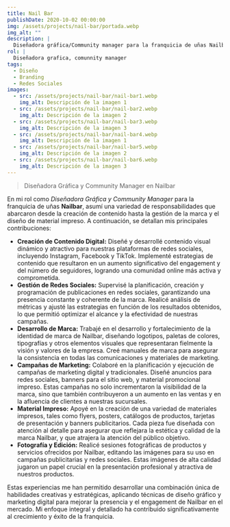 ```yaml
---
title: Nail Bar
publishDate: 2020-10-02 00:00:00
img: /assets/projects/nail-bar/portada.webp
img_alt: ""
description: |
  Diseñadora gráfica/Community manager para la franquicia de uñas Nailbar. Mis principales tareas a desarrollar fueron las de creación de contenido, creación de marca, apoyo en material impreso.
rol: |
  Diseñadora grafica, comunnity manager
tags:
  - Diseño
  - Branding
  - Redes Sociales
images:
  - src: /assets/projects/nail-bar/nail-bar1.webp
    img_alt: Descripción de la imagen 1
  - src: /assets/projects/nail-bar/nail-bar2.webp
    img_alt: Descripción de la imagen 2
  - src: /assets/projects/nail-bar/nail-bar3.webp
    img_alt: Descripción de la imagen 3
  - src: /assets/projects/nail-bar/nail-bar4.webp
    img_alt: Descripción de la imagen 1
  - src: /assets/projects/nail-bar/nail-bar5.webp
    img_alt: Descripción de la imagen 2
  - src: /assets/projects/nail-bar/nail-bar6.webp
    img_alt: Descripción de la imagen 3
---
```


>Diseñadora Gráfica y Community Manager en Nailbar

En mi rol como *Diseñadora Gráfica y Community Manager* para la franquicia de uñas **Nailbar**, asumí una variedad de responsabilidades que abarcaron desde la creación de contenido hasta la gestión de la marca y el diseño de material impreso. A continuación, se detallan mis principales contribuciones:

- **Creación de Contenido Digital:** Diseñé y desarrollé contenido visual dinámico y atractivo para nuestras plataformas de redes sociales, incluyendo Instagram, Facebook y TikTok. Implementé estrategias de contenido que resultaron en un aumento significativo del engagement y del número de seguidores, logrando una comunidad online más activa y comprometida.
- **Gestión de Redes Sociales:** Supervisé la planificación, creación y programación de publicaciones en redes sociales, garantizando una presencia constante y coherente de la marca. Realicé análisis de métricas y ajusté las estrategias en función de los resultados obtenidos, lo que permitió optimizar el alcance y la efectividad de nuestras campañas.
- **Desarrollo de Marca:** Trabajé en el desarrollo y fortalecimiento de la identidad de marca de Nailbar, diseñando logotipos, paletas de colores, tipografías y otros elementos visuales que representaran fielmente la visión y valores de la empresa. Creé manuales de marca para asegurar la consistencia en todas las comunicaciones y materiales de marketing.
- **Campañas de Marketing:** Colaboré en la planificación y ejecución de campañas de marketing digital y tradicionales. Diseñé anuncios para redes sociales, banners para el sitio web, y material promocional impreso. Estas campañas no solo incrementaron la visibilidad de la marca, sino que también contribuyeron a un aumento en las ventas y en la afluencia de clientes a nuestras sucursales.
- **Material Impreso:** Apoyé en la creación de una variedad de materiales impresos, tales como flyers, posters, catálogos de productos, tarjetas de presentación y banners publicitarios. Cada pieza fue diseñada con atención al detalle para asegurar que reflejara la estética y calidad de la marca Nailbar, y que atrajera la atención del público objetivo.
- **Fotografía y Edición:** Realicé sesiones fotográficas de productos y servicios ofrecidos por Nailbar, editando las imágenes para su uso en campañas publicitarias y redes sociales. Estas imágenes de alta calidad jugaron un papel crucial en la presentación profesional y atractiva de nuestros productos.

Estas experiencias me han permitido desarrollar una combinación única de habilidades creativas y estratégicas, aplicando técnicas de diseño gráfico y marketing digital para mejorar la presencia y el engagement de Nailbar en el mercado. Mi enfoque integral y detallado ha contribuido significativamente al crecimiento y éxito de la franquicia.